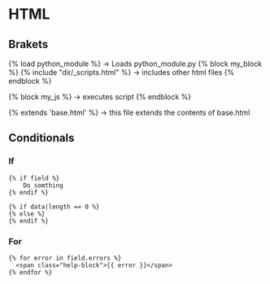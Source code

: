 # HTML

## Brakets


{% load python_module %}  -> Loads python_module.py
{% block my_block %}
{% include "dir/_scripts.html" %} -> includes other html files
{% endblock %}

{% block my_js %}
    <script src='dir/js/first.js' type='text/javascript' charset='utf-8'></script> -> executes script
{% endblock %}

{% extends 'base.html' %} -> this file extends the contents of base.html 

## Conditionals

### If
```
{% if field %}
    Do somthing
{% endif %}

{% if data|length == 0 %}
{% else %}
{% endif %}
```
### For
```
{% for error in field.errors %}
  <span class="help-block">{{ error }}</span>
{% endfor %}
```


